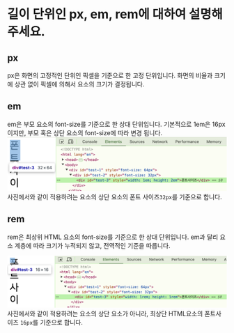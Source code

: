 # 길이 단위인 px, em, rem에 대하여 설명해주세요.

## px

px은 화면의 고정적인 단위인 픽셀을 기준으로 한 고정 단위입니다. 화면의 비율과 크기에 상관 없이 픽셀에 의해서 요소의 크기가 결정됩니다.

## em

em은 부모 요소의 font-size를 기준으로 한 상대 단위입니다. 기본적으로 1em은 16px이지만, 부모 혹은 상단 요소의 font-size에 따라 변경 됩니다.
![alt text](img/image1.png)
사진에서와 같이 적용하려는 요소의 상단 요소의 폰트 사이즈`32px`를 기준으로 합니다.

## rem

rem은 최상위 HTML 요소의 font-size를 기준으로 한 상대 단위입니다. em과 달리 요소 계층에 따라 크기가 누적되지 않고, 전역적인 기준을 따릅니다.

![alt text](img/image2.png)
사진에서와 같이 적용하려는 요소의 상단 요소가 아니라, 최상단 HTML요소의 폰트사이즈 `16px`를 기준으로 합니다.
